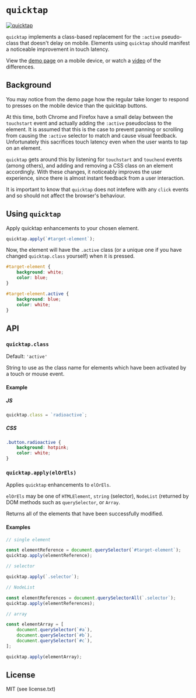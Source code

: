 # `quicktap`

[![quicktap](https://img.shields.io/npm/v/quicktap.svg)](https://www.npmjs.com/package/quicktap)

`quicktap` implements a class-based replacement for the `:active` pseudo-class that doesn't delay on mobile. Elements using `quicktap` should manifest a noticeable improvement in touch latency.

View the [demo page](https://marcoms.github.io/quicktap/demo) on a mobile device, or watch a [video](https://marcoms.github.io/quicktap/demo/res/video/demo.webm) of the differences.

## Background

You may notice from the demo page how the regular take longer to respond to presses on the mobile device than the quicktap buttons.

At this time, both Chrome and Firefox have a small delay between the `touchstart` event and actually adding the `:active` pseudoclass to the element. It is assumed that this is the case to prevent panning or scrolling from causing the `:active` selector to match and cause visual feedback. Unfortunately this sacrifices touch latency even when the user wants to tap on an element.

`quicktap` gets around this by listening for `touchstart` and `touchend` events (among others), and adding and removing a CSS class on an element accordingly. With these changes, it noticeably improves the user experience, since there is almost instant feedback from a user interaction.

It is important to know that `quicktap` does not intefere with any `click` events and so should not affect the browser's behaviour.

## Using `quicktap`

Apply quicktap enhancements to your chosen element.

```js
quicktap.apply(`#target-element`);
```

Now, the element will have the `.active` class (or a unique one if you have changed `quicktap.class` yourself) when it is pressed.

```css
#target-element {
	background: white;
	color: blue;
}

#target-element.active {
	background: blue;
	color: white;
}
```

## API

### `quicktap.class`

Default: `'active'`

String to use as the class name for elements which have been activated by a touch or mouse event.

#### Example

##### JS

```js
quicktap.class = `radioactive`;
```

##### CSS

```css
.button.radioactive {
	background: hotpink;
	color: white;
}
```

### `quicktap.apply(elOrEls)`

Applies `quicktap` enhancements to `elOrEls`.

`elOrEls` may be one of `HTMLElement`, `string` (selector), `NodeList` (returned by DOM methods such as `querySelector`, or `Array`.

Returns all of the elements that have been successfully modified.

#### Examples

```js
// single element

const elementReference = document.querySelector(`#target-element`);
quicktap.apply(elementReference);

// selector

quicktap.apply(`.selector`);

// NodeList

const elementReferences = document.querySelectorAll(`.selector`);
quicktap.apply(elementReferences);

// array

const elementArray = [
	document.querySelector(`#a`),
	document.querySelector(`#b`),
	document.querySelector(`#c`),
];

quicktap.apply(elementArray);
```

## License

MIT (see license.txt)
